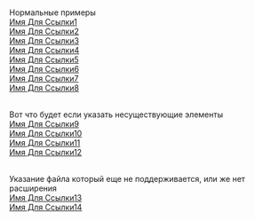 <br>Нормальные примеры
<br>[Имя Для Ссылки1](./LinkCode.py#NeClass)
<br>[Имя Для Ссылки2](./LinkCode.py#NeClass.name)
<br>[Имя Для Ссылки3](./LinkCode.py#NeClass.__call__)
<br>[Имя Для Ссылки4](./LinkCode.py#another_function)
<br>[Имя Для Ссылки5](./LinkCode.py#__name__)
<br>[Имя Для Ссылки6](./LinkCode.py#Химичим)
<br>[Имя Для Ссылки7](./LinkCode2.py#__name__)
<br>[Имя Для Ссылки8](./LinkCode2.py#ДелаемДела)

<br>Вот что будет если указать несуществующие элементы
<br>[Имя Для Ссылки9](./LinkCode.py#Скучаем)
<br>[Имя Для Ссылки10](./LinkCode2.py#another_function)
<br>[Имя Для Ссылки11](./LinkCode.py#__file__)
<br>[Имя Для Ссылки12](./LinkCode.py#NeClass.__init__)

<br>Указание файла который еще не поддерживается, или же нет расширения
<br>[Имя Для Ссылки13](./LinkCode3.md#Делаем)
<br>[Имя Для Ссылки14](./LinkCode4#Строим)

